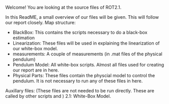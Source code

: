 Welcome! You are looking at the source files of ROT2.1. 

In this ReadME, a small overview of our files will be given. This will follow our report closely.
Map structure: 
 - BlackBox: This contains the scripts necessary to do a black-box estimation
 - Linearization: These files will be used in explaining the linearization of our white-box model. 
 - measurements: A couple of measurements (in .mat files of the physical pendulum)
 - Pendulum Model: All white-box scripts. Almost all files used for creating our report are in here. 
 - Physical Parts: These files contain the physcial model to control the pendulum. It is not necessary to run any of these files in here. 

Auxillary files: (These files are not needed to be run directly. These are called by other scripts and )
2.1: White-Box Model. 